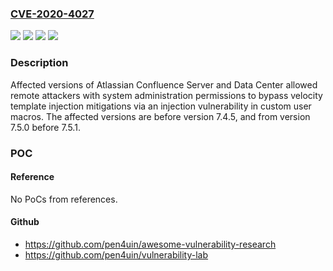 ### [CVE-2020-4027](https://cve.mitre.org/cgi-bin/cvename.cgi?name=CVE-2020-4027)
![](https://img.shields.io/static/v1?label=Product&message=Confluence%20Data%20Center&color=blue)
![](https://img.shields.io/static/v1?label=Product&message=Confluence%20Server&color=blue)
![](https://img.shields.io/static/v1?label=Version&message=%3C%207.4.5%20&color=brighgreen)
![](https://img.shields.io/static/v1?label=Vulnerability&message=Injection&color=brighgreen)

### Description

Affected versions of Atlassian Confluence Server and Data Center allowed remote attackers with system administration permissions to bypass velocity template injection mitigations via an injection vulnerability in custom user macros. The affected versions are before version 7.4.5, and from version 7.5.0 before 7.5.1.

### POC

#### Reference
No PoCs from references.

#### Github
- https://github.com/pen4uin/awesome-vulnerability-research
- https://github.com/pen4uin/vulnerability-lab

